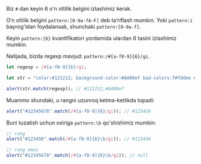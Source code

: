 Biz `#` dan keyin 6 o'n oltilik belgini izlashimiz kerak.

O‘n oltilik belgini `pattern:[0-9a-fA-F]` deb ta’riflash mumkin. Yoki `pattern:i` bayrog'idan foydalansak, shunchaki `pattern:[0-9a-f]`.

Keyin `pattern:{6}` kvantifikatori yordamida ulardan 6 tasini izlashimiz mumkin.

Natijada, bizda regexp mavjud: `pattern:/#[a-f0-9]{6}/gi`.

```js run
let regexp = /#[a-f0-9]{6}/gi;

let str = "color:#121212; background-color:#AA00ef bad-colors:f#fddee #fd2";

alert(str.match(regexp)); // #121212,#AA00ef
```

Muammo shundaki, u rangni uzunroq ketma-ketlikda topadi:

```js run
alert("#12345678".match(/#[a-f0-9]{6}/gi)); // #123456
```

Buni tuzatish uchun oxiriga `pattern:\b` qo'shishimiz mumkin:

```js run
// rang
alert("#123456".match(/#[a-f0-9]{6}\b/gi)); // #123456

// rang emas
alert("#12345678".match(/#[a-f0-9]{6}\b/gi)); // null
```
